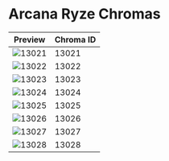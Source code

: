 # Arcana Ryze Chromas

| Preview | Chroma ID |
|---------|-----------|
| ![13021](https://raw.communitydragon.org/latest/plugins/rcp-be-lol-game-data/global/default/v1/champion-chroma-images/13/13021.png) | 13021 |
| ![13022](https://raw.communitydragon.org/latest/plugins/rcp-be-lol-game-data/global/default/v1/champion-chroma-images/13/13022.png) | 13022 |
| ![13023](https://raw.communitydragon.org/latest/plugins/rcp-be-lol-game-data/global/default/v1/champion-chroma-images/13/13023.png) | 13023 |
| ![13024](https://raw.communitydragon.org/latest/plugins/rcp-be-lol-game-data/global/default/v1/champion-chroma-images/13/13024.png) | 13024 |
| ![13025](https://raw.communitydragon.org/latest/plugins/rcp-be-lol-game-data/global/default/v1/champion-chroma-images/13/13025.png) | 13025 |
| ![13026](https://raw.communitydragon.org/latest/plugins/rcp-be-lol-game-data/global/default/v1/champion-chroma-images/13/13026.png) | 13026 |
| ![13027](https://raw.communitydragon.org/latest/plugins/rcp-be-lol-game-data/global/default/v1/champion-chroma-images/13/13027.png) | 13027 |
| ![13028](https://raw.communitydragon.org/latest/plugins/rcp-be-lol-game-data/global/default/v1/champion-chroma-images/13/13028.png) | 13028 |